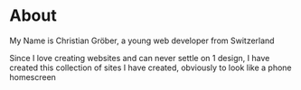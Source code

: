 # About

My Name is Christian Gröber, a young web developer from Switzerland

Since I love creating websites and can never settle on 1 design, I have created this collection of sites I have created, obviously to look like a phone homescreen